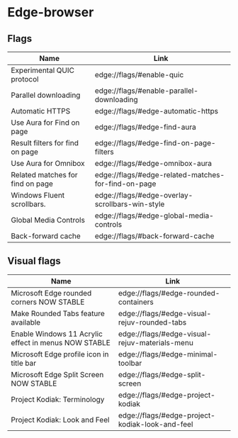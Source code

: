 # Edge-browser
## Flags
| Name                                                | Link                                                 |
|-----------------------------------------------------|------------------------------------------------------|
| Experimental QUIC protocol                          | edge://flags/#enable-quic                            |
| Parallel downloading                                | edge://flags/#enable-parallel-downloading            |
| Automatic HTTPS                                     | edge://flags/#edge-automatic-https                   |
| Use Aura for Find on page                           | edge://flags/#edge-find-aura                         |
| Result filters for find on page                     | edge://flags/#edge-find-on-page-filters              |
| Use Aura for Omnibox                                | edge://flags/#edge-omnibox-aura                      |
| Related matches for find on page                    | edge://flags/#edge-related-matches-for-find-on-page  |
| Windows Fluent scrollbars.                          | edge://flags/#edge-overlay-scrollbars-win-style      |
| Global Media Controls                               | edge://flags/#edge-global-media-controls             |
| Back-forward cache                                  | edge://flags/#back-forward-cache                     |
## Visual flags
| Name                                                | Link                                                 |
|-----------------------------------------------------|------------------------------------------------------|
| Microsoft Edge rounded corners NOW STABLE                      | edge://flags/#edge-rounded-containers                |
| Make Rounded Tabs feature available                 | edge://flags/#edge-visual-rejuv-rounded-tabs         |
| Enable Windows 11 Acrylic effect in menus NOW STABLE           | edge://flags/#edge-visual-rejuv-materials-menu       |
| Microsoft Edge profile icon in title bar            | edge://flags/#edge-minimal-toolbar                   |
| Microsoft Edge Split Screen NOW STABLE                         | edge://flags/#edge-split-screen                      |
| Project Kodiak: Terminology                         | edge://flags/#edge-project-kodiak                    |
| Project Kodiak: Look and Feel                       | edge://flags/#edge-project-kodiak-look-and-feel      |
